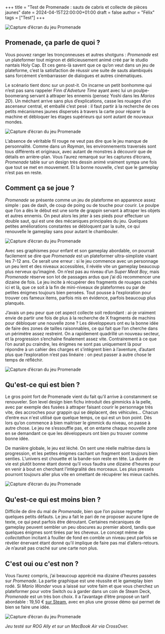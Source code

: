 +++
title = "Test de Promenade : sauts de cabris et collecte de pièces jaunes"
date = 2024-04-15T22:00:00+01:00
draft = false
author = "Félix"
tags = ["Test"]
+++ 

![Capture d’écran du jeu Promenade](011.png "Ça va poulper.")

## Promenade, ça parle de quoi ?

Vous pouvez ranger les tronçonneuses et autres shotguns : *Promenade* est un plateformer tout mignon et délicieusement animé créé par le studio nantais Holy Cap. Et ces gens-là savent que ce qu’on veut dans un jeu de plateforme, c’est la satisfaction de réussir une suite de sauts alambiqués sans forcément s’embarrasser de dialogues et autres cinématiques.

Le scénario tient donc sur un post-it. On incarne un petit bonhomme qui n’est pas sans rappeler Finn d’*Adveture Time* ayant avec lui un poulpe-boomerang servant à attraper les ennemis (pensez Yoshi dans les *Marios 2D*). Un méchant arrive sans plus d’explications, casse les rouages d’un ascenseur central, et emballé c’est pesé : il faut partir à la recherche de ces petits mécanismes jaunes dispersés à travers la carte pour réparer la machine et débloquer les étages supérieurs qui sont autant de nouveaux mondes.

![Capture d’écran du jeu Promenade](06.png "Promenade nous fait le coup de la panne pour inciter à explorer.")

L’absence de véritable fil rouge ne veut pas dire que le jeu manque de personnalité. Comme dans un *Rayman*, les environnements traversés sont tous différents et originaux, avec autant de monstres à découvrir que de détails en arrière-plan. Vous l’aurez remarqué sur les captures d’écrans, *Promenade* table sur un design très dessin animé vraiment sympa une fois que tout se met en mouvement. Et la bonne nouvelle, c’est que le gameplay n’est pas en reste.

## Comment ça se joue ?

*Promenade* se présente comme un jeu de plateforme en apparence assez simple : pas de dash, de coup de poing ou de touche pour courir. Le poulpe que l’on a dès le début est une sorte de grappin servant à attraper les objets et autres ennemis. On peut alors les jeter à ses pieds pour effectuer un double saut, qui est une des mécaniques principales du jeu. Quelques petites améliorations constantes se débloquent par la suite, ce qui renouvelle le gameplay sans pour autant le chambouler.

![Capture d’écran du jeu Promenade](09.png)

Avec ses graphismes pour enfant et son gameplay abordable, on pourrait facilement se dire que *Promenade* est un plateformer ultra-simpliste visant les 7-12 ans. Ce serait une erreur : si le jeu commence avec un personnage un peu lent et des niveaux accessibles, il révèle vite un gameplay beaucoup plus nerveux qu’imaginé. On n’est pas au niveau d’un *Super Meat Boy*, mais *Promenade* réserve son lot de passages ardus que j’ai dû recommencer une dizaine de fois. Le jeu incite à récupérer des fragments de rouages cachés ici et là, que ce soit à la fin de mini-niveaux de plateformes ou par de petites énigmes toujours bien pensées. Tout pousse à l’exploration pour trouver ces fameux items, parfois mis en évidence, parfois beaucoup plus planqués.

J’avais un peu peur que cet aspect collecte soit redondant : ai-je vraiment envie de partir une fois de plus à la recherche de X fragments de machins pour débloquer une nouvelle zone ? Les développeurs ont eu la bonne idée de faire des zones de tailles raisonnables, ce qui fait que l’on cherche dans un périmètre assez restreint. On a rapidement quadrillé un nouveau secteur, et la progression s’enchaîne finalement assez vite. Contrairement à ce que l’on aurait pu craindre, les énigmes ne sont pas uniquement là pour répondre à un cahier des charges et s’intègrent bien à l’aventure, d’autant plus que l’exploration n’est pas linéaire : on peut passer à autre chose le temps de réfléchir.

![Capture d’écran du jeu Promenade](02.png "Bon, là pour le coup c’est assez évident.")

## Qu'est-ce qui est bien ?

Le gros point fort de Promenade vient du fait qu’il arrive à constamment se renouveler. Son level design bien fichu introduit des gimmicks à la pelle, avec par exemple des fusées à attraper faisant courir le personnage très vite, des accroches pour grappin qui se déplacent, des véhicules… Chacun d’entre eux n'est utilisé que quelque temps, ce qui est un bon point. Dès lors qu’on commence à bien maitriser le gimmick du niveau, on passe à autre chose. Le jeu ne s’essouffle pas, et on entame chaque nouvelle zone en se demandant ce que les développeurs ont bien pu trouver comme bonne idée.

De manière globale, le jeu est léché. On sent une réelle maîtrise dans la progression, et les petites énigmes cachant un fragment sont toujours bien senties. L’univers est chouette et la bande-son reste en tête. La durée de vie est plutôt bonne étant donné qu’il vous faudra une dizaine d’heures pour en venir à bout en cherchant l’intégralité des morceaux. Les plus pressés pourront toujours aller plus vite en omettant de récupérer les mieux cachés.

![Capture d’écran du jeu Promenade](03.png)

## Qu'est-ce qui est moins bien ?

Difficile de dire du mal de *Promenade*, bien que l’on puisse regretter quelques petits défauts. Le jeu a fait le pari de ne proposer aucune ligne de texte, ce qui peut parfois être déroutant. Certaines mécaniques de gameplay peuvent sembler un peu obscures au premier abord, tandis que quelques énigmes sont tirées par les cheveux. Le concept même de *‌collectathon* incitant à fouiller de fond en comble un niveau peut parfois se révéler énervant étant donné qu’il implique de faire pas mal d’allers-retours. Je n’aurait pas craché sur une carte non plus.

## C'est oui ou c'est non ?

Vous l’aurez compris, j’ai beaucoup apprécié ma dizaine d’heures passées sur *Promenade*. La partie graphique est une réussite et le gameplay bien rodé. Si *Mario Wonder* vous a laissé sur votre faim et que vous cherchez un plateformer pour votre Switch ou à garder dans un coin de Steam Deck, *Promenade* est un très bon choix. Il a l’avantage d’être proposé un tarif abordable : 19,50 € [sur Steam](https://store.steampowered.com/app/1781260/Promenade/), avec en plus une grosse démo qui permet de bien se faire une idée.

![Capture d’écran du jeu Promenade](05.png)

*Jeu testé sur ROG Ally et sur un MacBook Air via CrossOver.*


